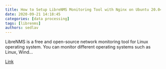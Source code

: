 ```yaml
---
title: How to Setup LibreNMS Monitoring Tool with Nginx on Ubuntu 20.04
date: 2020-09-21 14:18:45
categories: [data processing]
tags: [librenms]
authors: sedlav
---
```


LibreNMS is a free and open-source network monitoring tool for Linux operating system. You can monitor different operating systems such as Linux, Wind...

[Link](https://www.howtoforge.com/tutorial/how-to-setup-librenms-monitoring-tool-with-nginx-on-ubuntu-2004/)
